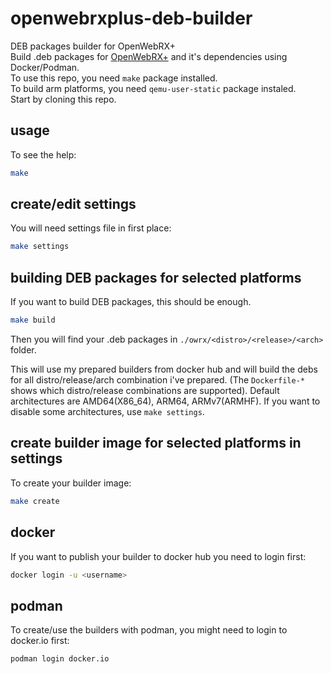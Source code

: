 # openwebrxplus-deb-builder
DEB packages builder for OpenWebRX+  
Build .deb packages for [OpenWebRX+](https://github.com/luarvique/openwebrx) and it's dependencies using Docker/Podman.  
To use this repo, you need `make` package installed.  
To build arm platforms, you need `qemu-user-static` package instaled.  
Start by cloning this repo.

## usage
To see the help:
```sh
make
```

## create/edit settings
You will need settings file in first place:
```sh
make settings
```

## building DEB packages for selected platforms
If you want to build DEB packages, this should be enough.
```sh
make build
```
Then you will find your .deb packages in `./owrx/<distro>/<release>/<arch>` folder.

This will use my prepared builders from docker hub and will build the debs for all distro/release/arch combination i've prepared. (The `Dockerfile-*` shows which distro/release combinations are supported).
Default architectures are AMD64(X86_64), ARM64, ARMv7(ARMHF). If you want to disable some architectures, use `make settings`.

## create builder image for selected platforms in settings
To create your builder image:
```sh
make create
```

## docker
If you want to publish your builder to docker hub you need to login first:
```sh
docker login -u <username>
```

## podman
To create/use the builders with podman, you might need to login to docker.io first:
```sh
podman login docker.io
```

